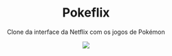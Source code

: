 <div align="center">

  <h1>Pokeflix</h1>

  <p>Clone da interface da Netflix com os jogos de Pokémon</p>

  <img src="Pokeflix.gif"/>
 
</div>

